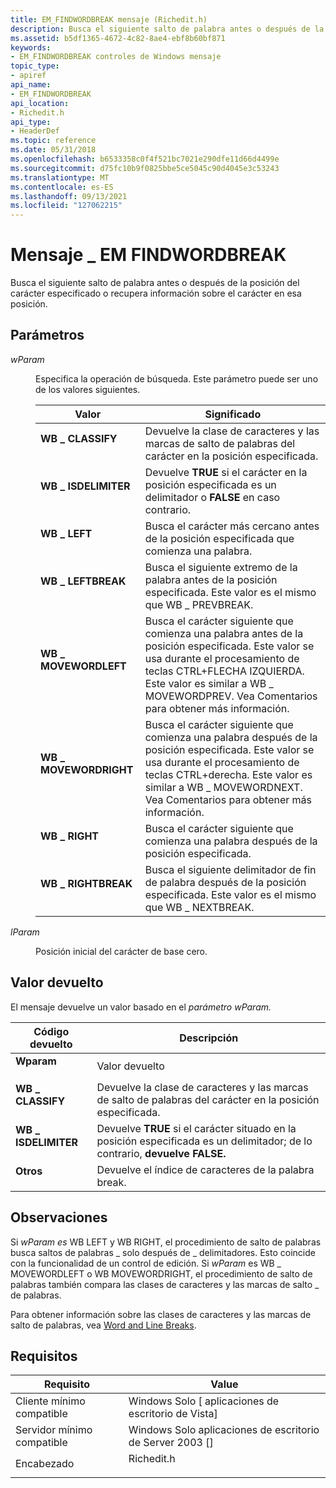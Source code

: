 ```yaml
---
title: EM_FINDWORDBREAK mensaje (Richedit.h)
description: Busca el siguiente salto de palabra antes o después de la posición del carácter especificado o recupera información sobre el carácter en esa posición.
ms.assetid: b5df1365-4672-4c82-8ae4-ebf8b60bf871
keywords:
- EM_FINDWORDBREAK controles de Windows mensaje
topic_type:
- apiref
api_name:
- EM_FINDWORDBREAK
api_location:
- Richedit.h
api_type:
- HeaderDef
ms.topic: reference
ms.date: 05/31/2018
ms.openlocfilehash: b6533358c0f4f521bc7021e290dfe11d66d4499e
ms.sourcegitcommit: d75fc10b9f0825bbe5ce5045c90d4045e3c53243
ms.translationtype: MT
ms.contentlocale: es-ES
ms.lasthandoff: 09/13/2021
ms.locfileid: "127062215"
---
```

# <a name="em_findwordbreak-message"></a>Mensaje \_ EM FINDWORDBREAK

Busca el siguiente salto de palabra antes o después de la posición del carácter especificado o recupera información sobre el carácter en esa posición.

## <a name="parameters"></a>Parámetros

<dl> <dt>

*wParam* 
</dt> <dd>

Especifica la operación de búsqueda. Este parámetro puede ser uno de los valores siguientes.



| Valor                                                                                                                                                                  | Significado                                                                                                                                                                                                                          |
|------------------------------------------------------------------------------------------------------------------------------------------------------------------------|----------------------------------------------------------------------------------------------------------------------------------------------------------------------------------------------------------------------------------|
| <span id="WB_CLASSIFY"></span><span id="wb_classify"></span><dl> <dt>**WB \_ CLASSIFY**</dt> </dl>                | Devuelve la clase de caracteres y las marcas de salto de palabras del carácter en la posición especificada.<br/>                                                                                                                          |
| <span id="WB_ISDELIMITER"></span><span id="wb_isdelimiter"></span><dl> <dt>**WB \_ ISDELIMITER**</dt> </dl>       | Devuelve **TRUE** si el carácter en la posición especificada es un delimitador o **FALSE** en caso contrario.<br/>                                                                                                                   |
| <span id="WB_LEFT"></span><span id="wb_left"></span><dl> <dt>**WB \_ LEFT**</dt> </dl>                            | Busca el carácter más cercano antes de la posición especificada que comienza una palabra.<br/>                                                                                                                                         |
| <span id="WB_LEFTBREAK"></span><span id="wb_leftbreak"></span><dl> <dt>**WB \_ LEFTBREAK**</dt> </dl>             | Busca el siguiente extremo de la palabra antes de la posición especificada. Este valor es el mismo que WB \_ PREVBREAK.<br/>                                                                                                                       |
| <span id="WB_MOVEWORDLEFT"></span><span id="wb_movewordleft"></span><dl> <dt>**WB \_ MOVEWORDLEFT**</dt> </dl>    | Busca el carácter siguiente que comienza una palabra antes de la posición especificada. Este valor se usa durante el procesamiento de teclas CTRL+FLECHA IZQUIERDA. Este valor es similar a WB \_ MOVEWORDPREV. Vea Comentarios para obtener más información.<br/> |
| <span id="WB_MOVEWORDRIGHT"></span><span id="wb_movewordright"></span><dl> <dt>**WB \_ MOVEWORDRIGHT**</dt> </dl> | Busca el carácter siguiente que comienza una palabra después de la posición especificada. Este valor se usa durante el procesamiento de teclas CTRL+derecha. Este valor es similar a WB \_ MOVEWORDNEXT. Vea Comentarios para obtener más información.<br/>           |
| <span id="WB_RIGHT"></span><span id="wb_right"></span><dl> <dt>**WB \_ RIGHT**</dt> </dl>                         | Busca el carácter siguiente que comienza una palabra después de la posición especificada.<br/>                                                                                                                                             |
| <span id="WB_RIGHTBREAK"></span><span id="wb_rightbreak"></span><dl> <dt>**WB \_ RIGHTBREAK**</dt> </dl>          | Busca el siguiente delimitador de fin de palabra después de la posición especificada. Este valor es el mismo que WB \_ NEXTBREAK.<br/>                                                                                                           |



 

</dd> <dt>

*lParam* 
</dt> <dd>

Posición inicial del carácter de base cero.

</dd> </dl>

## <a name="return-value"></a>Valor devuelto

El mensaje devuelve un valor basado en el *parámetro wParam.*



| Código devuelto                                                                                    | Descripción                                                                                                            |
|------------------------------------------------------------------------------------------------|------------------------------------------------------------------------------------------------------------------------|
| <dl> <dt>**Wparam**</dt> </dl>          | Valor devuelto<br/>                                                                                                |
| <dl> <dt>**WB \_ CLASSIFY**</dt> </dl>    | Devuelve la clase de caracteres y las marcas de salto de palabras del carácter en la posición especificada.<br/>                |
| <dl> <dt>**WB \_ ISDELIMITER**</dt> </dl> | Devuelve **TRUE** si el carácter situado en la posición especificada es un delimitador; de lo contrario, **devuelve FALSE.**<br/> |
| <dl> <dt>**Otros**</dt> </dl>          | Devuelve el índice de caracteres de la palabra break.<br/>                                                              |



 

## <a name="remarks"></a>Observaciones

Si *wParam es* WB LEFT y WB RIGHT, el procedimiento de salto de palabras busca saltos de palabras \_ solo después de \_ delimitadores. Esto coincide con la funcionalidad de un control de edición. Si *wParam* es WB \_ MOVEWORDLEFT o WB MOVEWORDRIGHT, el procedimiento de salto de palabras también compara las clases de caracteres y las marcas de salto \_ de palabras.

Para obtener información sobre las clases de caracteres y las marcas de salto de palabras, vea [Word and Line Breaks](using-rich-edit-controls.md).

## <a name="requirements"></a>Requisitos



| Requisito | Value |
|-------------------------------------|---------------------------------------------------------------------------------------|
| Cliente mínimo compatible<br/> | Windows Solo \[ aplicaciones de escritorio de Vista\]<br/>                                        |
| Servidor mínimo compatible<br/> | Windows Solo aplicaciones de escritorio de Server 2003 \[\]<br/>                                  |
| Encabezado<br/>                   | <dl> <dt>Richedit.h</dt> </dl> |



 

 






